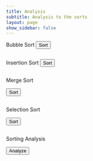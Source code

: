 ```yaml
---
title: Analysis
subtitle: Analysis to the sorts
layout: page
show_sidebar: false
---
```



Bubble Sort
<button onclick="sendSortRequest('bubble')">Sort</button>
<pre id="bubbleResult"></pre>

Insertion Sort
<button onclick="sendSortRequest('insertion')">Sort</button>
<pre id="insertionResult"></pre>

Merge Sort

<button onclick="sendSortRequest('merge')">Sort</button>
<pre id="mergeResult"></pre>

Selection Sort

<button onclick="sendSortRequest('selection')">Sort</button>
<pre id="selectionResult"></pre>

Sorting Analysis

<button onclick="analyzeSorts()">Analyze</button>
<pre id="analysisResult"></pre>

<html lang="en">

<style>
    .box {
      display: inline-block;
      width: 30px;
      height: 30px;
      margin: 0 5px 5px 0;
      display: flex;
      align-items: center;
      justify-content: center;
      font-size: 14px;
    }

    .row {
      display: flex;
    }
  </style>
<head>
  <meta charset="UTF-8">
  <meta name="viewport" content="width=device-width, initial-scale=1.0">
  

<script>
    async function fetchData(url) {
        try {
            const response = await fetch(url);
            if (!response.ok) {
                throw new Error('Network response was not ok');
            }
            return await response.json();
        } catch (error) {
            console.error('Error fetching data:', error);
            return null;
        }
    }

    function visualizeSort(sortType, data) {
        const containerId = sortType + 'Result';
        const container = document.getElementById(containerId);
        container.innerHTML = '';

        const visualization = document.createElement('div');
        visualization.id = sortType + 'Visualization';

        data.forEach((array, colorIndex) => {
            array.forEach(({ rank }, index) => {
                const box = document.createElement('div');
                box.className = 'box';
                box.textContent = rank;
                box.style.backgroundColor = colorIndex === 0 ? '#add8e6' : 'red'; // Blue for the first array, red for the second
                visualization.appendChild(box);

                // Create a new row after every 5 boxes
                if ((index + 1) % 5 === 0) {
                    const row = document.createElement('div');
                    row.className = 'row';
                    visualization.appendChild(row);
                }
            });
        });

        container.appendChild(visualization);

        animateSort(sortType, data);
    }

    async function animateSort(sortType, data) {
        const visualization = document.getElementById(sortType + 'Visualization');
        const length = Math.max(data[0].length, data[1].length);

        for (let i = 0; i < length - 1; i++) {
            for (let j = 0; j < length - i - 1; j++) {
                visualization.children[j].style.backgroundColor = 'yellow';
                visualization.children[j + 1].style.backgroundColor = 'yellow';

                await sleep(500);

                if (data[0][j].rank > data[0][j + 1].rank && data[1][j].rank > data[1][j + 1].rank) {
                    const temp0 = data[0][j];
                    data[0][j] = data[0][j + 1];
                    data[0][j + 1] = temp0;

                    const temp1 = data[1][j];
                    data[1][j] = data[1][j + 1];
                    data[1][j + 1] = temp1;

                    updateVisualization(sortType, data);
                }

                visualization.children[j].style.backgroundColor = '#add8e6'; // Reset to blue for the first array
                visualization.children[j + 1].style.backgroundColor = 'red'; // Reset to red for the second array
            }
        }

        updateVisualization(sortType, data);
    }

    function updateVisualization(sortType, data) {
        const visualization = document.getElementById(sortType + 'Visualization');
        visualization.innerHTML = '';

        data.forEach((array, colorIndex) => {
            array.forEach(({ rank }, index) => {
                const box = document.createElement('div');
                box.className = 'box';
                box.textContent = rank;
                box.style.backgroundColor = colorIndex === 0 ? '#add8e6' : 'red'; // Blue for the first array, red for the second
                visualization.appendChild(box);

                // Create a new row after every 5 boxes
                if ((index + 1) % 5 === 0) {
                    const row = document.createElement('div');
                    row.className = 'row';
                    visualization.appendChild(row);
                }
            });
        });
    }

    async function sendSortRequest(sortType) {
        const url = 'http://localhost:8062/api/card/split';
        const data = await fetchData(url);

        if (data) {
            visualizeSort(sortType, data);
        }
    }

    async function analyzeSorts() {
        const url = 'http://localhost:8062/api/card/split';
        const data = await fetchData(url);

        if (data) {
            visualizeSort('analysis', data);
        }
    }

    function sleep(ms) {
        return new Promise(resolve => setTimeout(resolve, ms));
    }
</script>